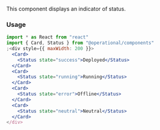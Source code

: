 This component displays an indicator of status.

### Usage

```jsx
import * as React from "react"
import { Card, Status } from "@operational/components"
;<div style={{ maxWidth: 200 }}>
  <Card>
    <Status state="success">Deployed</Status>
  </Card>
  <Card>
    <Status state="running">Running</Status>
  </Card>
  <Card>
    <Status state="error">Offline</Status>
  </Card>
  <Card>
    <Status state="neutral">Neutral</Status>
  </Card>
</div>
```